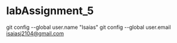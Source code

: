 # labAssignment_5
git config --global user.name "Isaias"
git config --global user.email isaiasj2104@gmail.com
